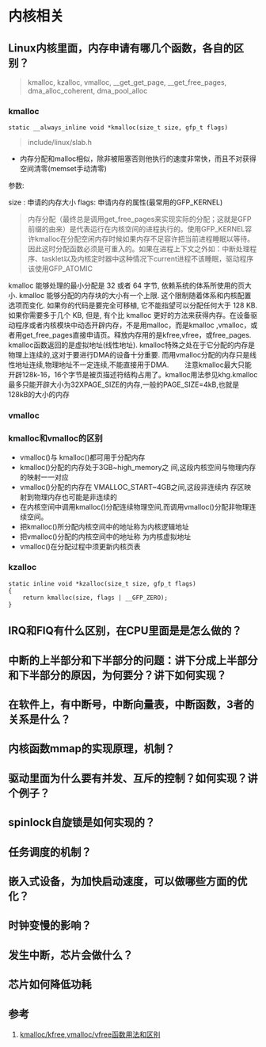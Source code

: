 # 内核相关

## Linux内核里面，内存申请有哪几个函数，各自的区别？

> kmalloc, kzalloc, vmalloc, __get_get_page, __get_free_pages, dma_alloc_coherent, dma_pool_alloc

### kmalloc

```
static __always_inline void *kmalloc(size_t size, gfp_t flags) 
```
> include/linux/slab.h

* 内存分配和malloc相似，除非被阻塞否则他执行的速度非常快，而且不对获得空间清零(memset手动清零)

参数:

size : 申请的内存大小
flags: 申请内存的属性(最常用的GFP_KERNEL)

> 内存分配（最终总是调用get_free_pages来实现实际的分配；这就是GFP前缀的由来）是代表运行在内核空间的进程执行的。使用GFP_KERNEL容许kmalloc在分配空闲内存时候如果内存不足容许把当前进程睡眠以等待。因此这时分配函数必须是可重入的。如果在进程上下文之外如：中断处理程序、tasklet以及内核定时器中这种情况下current进程不该睡眠，驱动程序该使用GFP_ATOMIC

kmalloc 能够处理的最小分配是 32 或者 64 字节, 依赖系统的体系所使用的页大小. kmalloc 能够分配的内存块的大小有一个上限. 这个限制随着体系和内核配置选项而变化. 如果你的代码是要完全可移植, 它不能指望可以分配任何大于 128 KB. 如果你需要多于几个 KB, 但是, 有个比 kmalloc 更好的方法来获得内存。在设备驱动程序或者内核模块中动态开辟内存，不是用malloc，而是kmalloc ,vmalloc，或者用get_free_pages直接申请页。释放内存用的是kfree,vfree，或free_pages. kmalloc函数返回的是虚拟地址(线性地址). kmalloc特殊之处在于它分配的内存是物理上连续的,这对于要进行DMA的设备十分重要. 而用vmalloc分配的内存只是线性地址连续,物理地址不一定连续,不能直接用于DMA.
　　注意kmalloc最大只能开辟128k-16，16个字节是被页描述符结构占用了。kmalloc用法参见khg.kmalloc最多只能开辟大小为32XPAGE_SIZE的内存,一般的PAGE_SIZE=4kB,也就是128kB的大小的内存　　

### vmalloc


### kmalloc和vmalloc的区别

* vmalloc()与 kmalloc()都可用于分配内存
* kmalloc()分配的内存处于3GB~high_memory之 间,这段内核空间与物理内存的映射一一对应
* vmalloc()分配的内存在 VMALLOC_START~4GB之间,这段非连续内 存区映射到物理内存也可能是非连续的
* 在内核空间中调用kmalloc()分配连续物理空间,而调用vmalloc()分配非物理连续空间。
* 把kmalloc()所分配内核空间中的地址称为内核逻辑地址
* 把vmalloc()分配的内核空间中的地址称 为内核虚拟地址
* vmalloc()在分配过程中须更新内核页表

### kzalloc

```
static inline void *kzalloc(size_t size, gfp_t flags)            
{                                                                
    return kmalloc(size, flags | __GFP_ZERO);                    
}                                                                
```





## IRQ和FIQ有什么区别，在CPU里面是是怎么做的？

## 中断的上半部分和下半部分的问题：讲下分成上半部分和下半部分的原因，为何要分？讲下如何实现？

## 在软件上，有中断号，中断向量表，中断函数，3者的关系是什么？

## 内核函数mmap的实现原理，机制？

## 驱动里面为什么要有并发、互斥的控制？如何实现？讲个例子？

## spinlock自旋锁是如何实现的？

## 任务调度的机制？

## 嵌入式设备，为加快启动速度，可以做哪些方面的优化？

## 时钟变慢的影响？

## 发生中断，芯片会做什么？

## 芯片如何降低功耗




## 参考

1. [kmalloc/kfree,vmalloc/vfree函数用法和区别](http://blog.csdn.net/tigerjibo/article/details/6412881)
